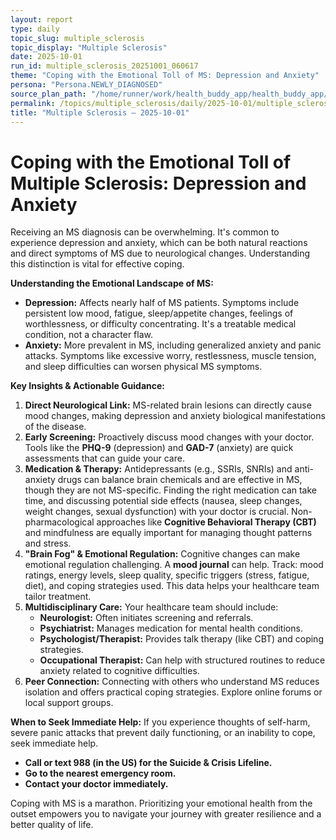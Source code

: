 ```yaml
---
layout: report
type: daily
topic_slug: multiple_sclerosis
topic_display: "Multiple Sclerosis"
date: 2025-10-01
run_id: multiple_sclerosis_20251001_060617
theme: "Coping with the Emotional Toll of MS: Depression and Anxiety"
persona: "Persona.NEWLY_DIAGNOSED"
source_plan_path: "/home/runner/work/health_buddy_app/health_buddy_app/.results/multiple_sclerosis/weekly_plan/2025-09-29/plan.json"
permalink: /topics/multiple_sclerosis/daily/2025-10-01/multiple_sclerosis_20251001_060617/
title: "Multiple Sclerosis — 2025-10-01"
---
```


# Coping with the Emotional Toll of Multiple Sclerosis: Depression and Anxiety

Receiving an MS diagnosis can be overwhelming. It's common to experience depression and anxiety, which can be both natural reactions and direct symptoms of MS due to neurological changes. Understanding this distinction is vital for effective coping.

**Understanding the Emotional Landscape of MS:**
*   **Depression:** Affects nearly half of MS patients. Symptoms include persistent low mood, fatigue, sleep/appetite changes, feelings of worthlessness, or difficulty concentrating. It's a treatable medical condition, not a character flaw.
*   **Anxiety:** More prevalent in MS, including generalized anxiety and panic attacks. Symptoms like excessive worry, restlessness, muscle tension, and sleep difficulties can worsen physical MS symptoms.

**Key Insights & Actionable Guidance:**

1.  **Direct Neurological Link:** MS-related brain lesions can directly cause mood changes, making depression and anxiety biological manifestations of the disease.
2.  **Early Screening:** Proactively discuss mood changes with your doctor. Tools like the **PHQ-9** (depression) and **GAD-7** (anxiety) are quick assessments that can guide your care.
3.  **Medication & Therapy:** Antidepressants (e.g., SSRIs, SNRIs) and anti-anxiety drugs can balance brain chemicals and are effective in MS, though they are not MS-specific. Finding the right medication can take time, and discussing potential side effects (nausea, sleep changes, weight changes, sexual dysfunction) with your doctor is crucial. Non-pharmacological approaches like **Cognitive Behavioral Therapy (CBT)** and mindfulness are equally important for managing thought patterns and stress.
4.  **"Brain Fog" & Emotional Regulation:** Cognitive changes can make emotional regulation challenging. A **mood journal** can help. Track: mood ratings, energy levels, sleep quality, specific triggers (stress, fatigue, diet), and coping strategies used. This data helps your healthcare team tailor treatment.
5.  **Multidisciplinary Care:** Your healthcare team should include:
    *   **Neurologist:** Often initiates screening and referrals.
    *   **Psychiatrist:** Manages medication for mental health conditions.
    *   **Psychologist/Therapist:** Provides talk therapy (like CBT) and coping strategies.
    *   **Occupational Therapist:** Can help with structured routines to reduce anxiety related to cognitive difficulties.
6.  **Peer Connection:** Connecting with others who understand MS reduces isolation and offers practical coping strategies. Explore online forums or local support groups.

**When to Seek Immediate Help:**
If you experience thoughts of self-harm, severe panic attacks that prevent daily functioning, or an inability to cope, seek immediate help.
*   **Call or text 988 (in the US) for the Suicide & Crisis Lifeline.**
*   **Go to the nearest emergency room.**
*   **Contact your doctor immediately.**

Coping with MS is a marathon. Prioritizing your emotional health from the outset empowers you to navigate your journey with greater resilience and a better quality of life.
